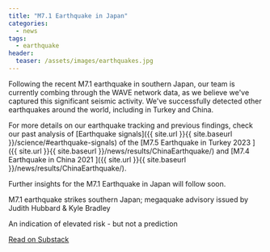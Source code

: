 ```yaml
---
title: "M7.1 Earthquake in Japan"
categories:
  - news
tags:
  - earthquake
header:
  teaser: /assets/images/earthquakes.jpg
---
```


Following the recent M7.1 earthquake in southern Japan, our team is currently combing through the WAVE network data, as we believe we've captured this significant seismic activity. We've successfully detected other earthquakes around the world, including in Turkey and China. 

For more details on our earthquake tracking and previous findings, check our past analysis of [Earthquake signals]({{ site.url }}{{ site.baseurl }}/science/#earthquake-signals) of the [M7.5 Earthquake in Turkey 2023 <i class="fa fa-file-text" aria-hidden="true"></i>]({{ site.url }}{{ site.baseurl }}/news/results/ChinaEarthquake/) and [M7.4 Earthquake in China 2021 <i class="fa fa-file-text" aria-hidden="true"></i>]({{ site.url }}{{ site.baseurl }}/news/results/ChinaEarthquake/).

Further insights for the M7.1 Earthquake in Japan will follow soon. 

<div class="substack-post-embed"><p lang="en">M7.1 earthquake strikes southern Japan; megaquake advisory issued by Judith Hubbard & Kyle Bradley</p><p>An indication of elevated risk - but not a prediction</p><a data-post-link href="https://earthquakeinsights.substack.com/p/m71-earthquake-strikes-southern-japan">Read on Substack</a></div><script async src="https://substack.com/embedjs/embed.js" charset="utf-8"></script>
